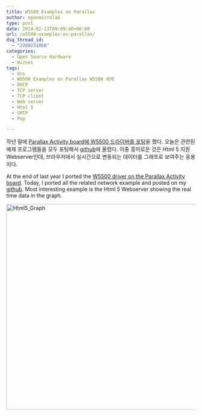 ```yaml
---
title: W5500 Examples on Parallax
author: openmicrolab
type: post
date: 2014-02-13T09:09:40+00:00
url: /w5500-examples-on-parallax/
dsq_thread_id:
  - "2260231066"
categories:
  - Open Source Hardware
  - Wiznet
tags:
  - dns
  - W5500 Examples on Parallax W5500 예제
  - DHCP
  - TCP server
  - TCP client
  - Web server
  - Html 5
  - SMTP
  - Pop

---
```

작년 말에 <a href="http://openmicrolab.com/w5500-%EB%93%9C%EB%9D%BC%EC%9D%B4%EB%B2%84-%ED%8F%AC%ED%8C%85-parallax-propeller%EC%B9%A9/" target="_blank">Parallax Activity board에 W5500 드라이버를 포팅</a>을 했다. 오늘은 관련된 예제 프로그램들을 모두 포팅해서 <a href="https://github.com/jbkim/Parallax_W5500/" target="_blank">github</a>에 올렸다. 이중 흥미로운 것은 Html 5 지원 Webserver인데, 브라우저에서 실시간으로 변동되는 데이터를 그래프로 보여주는 응용이다.

At the end of last year I ported the <a href="http://openmicrolab.com/w5500-%EB%93%9C%EB%9D%BC%EC%9D%B4%EB%B2%84-%ED%8F%AC%ED%8C%85-parallax-propeller%EC%B9%A9/" target="_blank">W5500 driver on the Parallax Activity board</a>. Today, I ported all the related network example and posted on my <a href="https://github.com/jbkim/Parallax_W5500/" target="_blank">github</a>. Most interesting example is the Html 5 Webserver showing the real time data in the graph.

[<img loading="lazy" class="alignnone size-full wp-image-2867" alt="Html5_Graph" src="/images/2014/02/Html5_Graph.png" width="633" height="545" srcset="/images/2014/02/Html5_Graph.png 633w, /images/2014/02/Html5_Graph-300x258.png 300w" sizes="(max-width: 633px) 100vw, 633px" />][1]

 [1]: /images/2014/02/Html5_Graph.png
